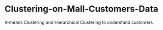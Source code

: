 # Clustering-on-Mall-Customers-Data
K-means Clustering and Hierarchical Clustering to understand customers

